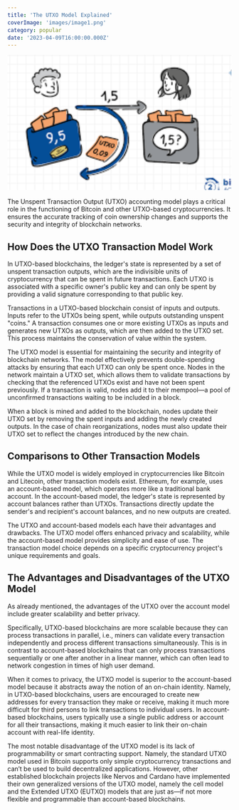 ```yaml
---
title: 'The UTXO Model Explained'
coverImage: 'images/image1.png'
category: popular
date: '2023-04-09T16:00:00.000Z'
---
```


![alt_text](images/image2.png 'image_tooltip')

The Unspent Transaction Output (UTXO) accounting model plays a critical role in the functioning of Bitcoin and other UTXO-based cryptocurrencies. It ensures the accurate tracking of coin ownership changes and supports the security and integrity of blockchain networks.

## How Does the UTXO Transaction Model Work

In UTXO-based blockchains, the ledger's state is represented by a set of unspent transaction outputs, which are the indivisible units of cryptocurrency that can be spent in future transactions. Each UTXO is associated with a specific owner's public key and can only be spent by providing a valid signature corresponding to that public key.

Transactions in a UTXO-based blockchain consist of inputs and outputs. Inputs refer to the UTXOs being spent, while outputs outstanding unspent "coins." A transaction consumes one or more existing UTXOs as inputs and generates new UTXOs as outputs, which are then added to the UTXO set. This process maintains the conservation of value within the system.

The UTXO model is essential for maintaining the security and integrity of blockchain networks. The model effectively prevents double-spending attacks by ensuring that each UTXO can only be spent once. Nodes in the network maintain a UTXO set, which allows them to validate transactions by checking that the referenced UTXOs exist and have not been spent previously. If a transaction is valid, nodes add it to their mempool—a pool of unconfirmed transactions waiting to be included in a block.

When a block is mined and added to the blockchain, nodes update their UTXO set by removing the spent inputs and adding the newly created outputs. In the case of chain reorganizations, nodes must also update their UTXO set to reflect the changes introduced by the new chain.

## Comparisons to Other Transaction Models

While the UTXO model is widely employed in cryptocurrencies like Bitcoin and Litecoin, other transaction models exist. Ethereum, for example, uses an account-based model, which operates more like a traditional bank account. In the account-based model, the ledger's state is represented by account balances rather than UTXOs. Transactions directly update the sender's and recipient's account balances, and no new outputs are created.

The UTXO and account-based models each have their advantages and drawbacks. The UTXO model offers enhanced privacy and scalability, while the account-based model provides simplicity and ease of use. The transaction model choice depends on a specific cryptocurrency project's unique requirements and goals.

## The Advantages and Disadvantages of the UTXO Model

As already mentioned, the advantages of the UTXO over the account model include greater scalability and better privacy.

Specifically, UTXO-based blockchains are more scalable because they can process transactions in parallel, i.e., miners can validate every transaction independently and process different transactions simultaneously. This is in contrast to account-based blockchains that can only process transactions sequentially or one after another in a linear manner, which can often lead to network congestion in times of high user demand.

When it comes to privacy, the UTXO model is superior to the account-based model because it abstracts away the notion of an on-chain identity. Namely, in UTXO-based blockchains, users are encouraged to create new addresses for every transaction they make or receive, making it much more difficult for third persons to link transactions to individual users. In account-based blockchains, users typically use a single public address or account for all their transactions, making it much easier to link their on-chain account with real-life identity.

The most notable disadvantage of the UTXO model is its lack of programmability or smart contracting support. Namely, the standard UTXO model used in Bitcoin supports only simple cryptocurrency transactions and can’t be used to build decentralized applications. However, other established blockchain projects like Nervos and Cardano have implemented their own generalized versions of the UTXO model, namely the cell model and the Extended UTXO (EUTXO) models that are just as—if not more flexible and programmable than account-based blockchains.
